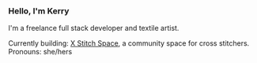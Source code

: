 ### Hello, I'm Kerry

I'm a freelance full stack developer and textile artist. 

Currently building: [X Stitch Space](https://github.com/zilliah/xstitch-space), a community space for cross stitchers.
Pronouns: she/hers
